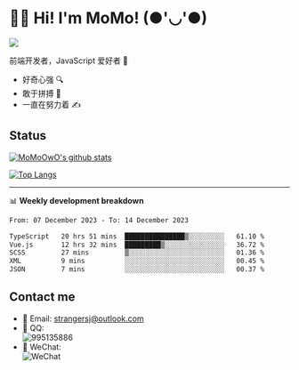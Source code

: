 # 👨‍🎓 Hi! I'm MoMo! (●'◡'●)

[![](https://img.shields.io/badge/-@MoMoOwO-%23181717?style=flat-square&logo=github)](https://github.com/MoMoOwO)

前端开发者，JavaScript 爱好者 💖
- 好奇心强 🔍
- 敢于拼搏 💪
- 一直在努力着 ✍

## Status

[![MoMoOwO's github stats](https://github-readme-stats.vercel.app/api?username=MoMoOwO&show_icons=true&theme=tokyonight)](https://github.com/MoMoOwO)

[![Top Langs](https://github-readme-stats.vercel.app/api/top-langs/?username=MoMoOwO&layout=compact&theme=tokyonight)](https://github.com/MoMoOwO)

---

📊 **Weekly development breakdown**

<!--START_SECTION:waka-->

```txt
From: 07 December 2023 - To: 14 December 2023

TypeScript   20 hrs 51 mins  ███████████████▒░░░░░░░░░   61.10 %
Vue.js       12 hrs 32 mins  █████████▒░░░░░░░░░░░░░░░   36.72 %
SCSS         27 mins         ▒░░░░░░░░░░░░░░░░░░░░░░░░   01.36 %
XML          9 mins          ░░░░░░░░░░░░░░░░░░░░░░░░░   00.45 %
JSON         7 mins          ░░░░░░░░░░░░░░░░░░░░░░░░░   00.37 %
```

<!--END_SECTION:waka-->

## Contact me

- 📧 Email: strangersj@outlook.com
- 🐧 QQ:  
  ![995135886](https://i.loli.net/2020/11/27/Yx6eDSQi34Va5IA.jpg)
- 💭 WeChat:  
  ![WeChat](https://i.loli.net/2020/11/27/wWX6uVoIQqig5KP.jpg)
  
